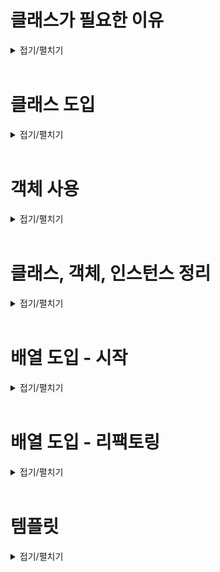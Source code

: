 
# 클래스가 필요한 이유
<details>
<summary>접기/펼치기</summary>
<br>

자바는 클래스와 객체로 이루어져 있다.  
그만큼 클래스와 객체라는 개념은 중요하다.  
그런데 클래스와 객체는 너무 많은 내용을 포함하고 있어 한번에 이해하기가 쉽지 않다.

## 문제: 학생 정보 출력 프로그램

- 요구사항
  1. 첫 번째 학생 이름은 "학생1", 나이는 15, 성적은 90이다.
  2. 두 번째 학생 이름은 "학생2", 나이는 16, 성적은 80이다.
  3. 각 학생의 정보를 다음과 같은 형식으로 출력해야 한다.
     `이름: [이름] 나이: [나이] 성적: [성적]`
  4. 변수를 사용하여 학생 정보를 저장하고 변수를 사용하여 학생 정보를 출력해야 한다.
- 예시 출력
  ```
  이름:학생1 나이:15 점수:90
  이름:학생2 나이:16 점수:80
  ```
- 풀이: [ClassStart1.java](src%2Fclass1%2FClassStart1.java)
  ```java
  package class1;

  public class ClassStart1 {
  public static void main(String[] args) {
  String student1Name = "학생1";
  int student1Age = 15;
  int student1Grade = 90;
  
          String student2Name = "학생2";
          int student2Age = 16;
          int student2Grade = 80;
  
          System.out.println("이름:" + student1Name + " 나이:" + student1Age + " 점수:" + student1Grade);
          System.out.println("이름:" + student2Name + " 나이:" + student2Age + " 점수:" + student2Grade);
      }
  }
  ```

  학생 2명을 다뤄야 하기 때문에 각각 다른 변수를 사용했다.  
  코드의 문제는 학생이 늘어날 때 마다 변수를 추가로 선언해야 하고, 또 출력하는 코드도 추가해야 한다.
  ```java
  package class1;

  public class ClassStart1 {
      public static void main(String[] args) {
          String student1Name = "학생1";
          int student1Age = 15;
          int student1Grade = 90;
  
          String student2Name = "학생2";
          int student2Age = 16;
          int student2Grade = 80;
  
          String student2Name = "학생3";
          int student2Age = 17;
          int student2Grade = 70;
    
          System.out.println("이름:" + student1Name + " 나이:" + student1Age + " 점수:" + student1Grade);
          System.out.println("이름:" + student2Name + " 나이:" + student2Age + " 점수:" + student2Grade);
          System.out.println("이름:" + student3Name + " 나이:" + student3Age + " 점수:" + student3Grade);
      }
  }
  ```
  해당 문제점은 배열을 사용하면 해결할 수 있다.

### 배열 사용
- 학생 추가 전
  ```java
  package class1;

  public class ClassStart2 {
      public static void main(String[] args) {
          String[] studentNames = {"학생1", "학생2"};
          int[] studentAges = {15, 16};
          int[] studentGrades = {90, 80};
          for (int i = 0; i < studentNames.length; i++) {
              System.out.println("이름:" + studentNames[i] + " 나이:" + studentAges[i] + " 점수:" + studentGrades[i]);
          }
      }
  }
  ```
  배열을 사용한 덕분에 학생이 추가되어도 배열에 학생의 데이터만 추가하면 된다.  
  이제 변수를 더 추가하지 않아도 되고, 출력 부분의 코드도 그대로 유지할 수 있다.
- 학생 추가 후
  ```java
  package class1;

  public class ClassStart2 {
      public static void main(String[] args) {
          String[] studentNames = {"학생1", "학생2", "학생3"};
          int[] studentAges = {15, 16, 17};
          int[] studentGrades = {90, 80, 70};
          for (int i = 0; i < studentNames.length; i++) {
              System.out.println("이름:" + studentNames[i] + " 나이:" + studentAges[i] + " 점수:" + studentGrades[i]);
          }
      }
  }
  ```
### 배열 사용의 한계
배열을 사용해서 코드 변경을 최소화 하는데는 성공했지만, 한 학생의 데이터가 studentNames[], studentAges[], studentGrades[] 라는 3개의 배열에 나누어져 있다.    
따라서 데이터를 변경할 때 매우 조심해서 작업해야 한다.  
예를 들어 학생2의 데이터를 제거하려면 각각의 배열마다 학생2의 요소를 정확하게 찾아서 제거해줘야 한다.

한 학생의 데이터가 3개의 배열에 나누어져있기 땜누에 3개의 배열을 각각 변경해야 한다.  
또한 한 학생의 데이터를 관리하기 위해 3개 배열의 인덱스 순서를 항상 정확하게 맞추어야 한다.  
이렇게 하면 특정 학생의 데이터를 변경할 때 실수할 가능성이 매우 높다.  
배열을 활용한 위 코드는 컴퓨터가 볼 때는 아무 문제가 없지만, 사람이 관리하기에는 좋은 코드가 아니다.

#### 정리
위와 같이 배열을 활용하여 이름, 나이, 성적을 각각 따로 나누어서 관리하는 것은 사람이 관리하기 좋은 방식이 아니다.  
사람이 관리하기 좋은 방식은 학생이라는 개념을 하나로 묶는것이다.  
그리고 각각의 핵생 별로 본인의 이름, 나이, 성적을 관리하는 것이다.
<br>

</details>
<br>

# 클래스 도입
<details>
<summary>접기/펼치기</summary>
<br>

클래스를 사용해서 학생이라는 개념을 만들고, 각각의 학생 별로 본인의 이름, 나이, 성적을 관리한다.

## [Student.java](src%2Fclass1%2FStudent.java) 클래스
```java
public class Student {
    String name;
    int age;
    int grade;
}
```
class 키워드를 사용해서 학생 클래스(Student)를 정의한다.  
학생 클래스는 내부에 이름(name), 나이(age), 성적(grade) 변수를 가진다.

이렇게 클래스에 정의한 변수들을 멤버 변수, 또는 필드라 한다.
- 멤버 변수(Member Variable): 이 변수들은 특정 클래스에 소속된 `멤버`이기 때문에 `멤버 변수`라고 부른다.
- 필드(Field): 데이터 항목을 가리키는 정통적인 용어이다. 데이터베이스, 액셀 등에서 데이터 각각의 항목을 필드라 한다.
- 자바에서 멤버 변수, 필드는 같은 뜻이다. 클래스에 소속된 변수를 뜻한다.

### 클래스는 관례상 대문자로 시작하고 낙타표기법을 사용한다.
이를 파스칼 표기법이라 한다.  
예) Student, User, MemberService

## 학생 클래스 활용
- [ClassStart3.java](src%2Fclass1%2FClassStart3.java)
  ```java
  public class ClassStart3 {
      public static void main(String[] args) {
  
          Student student1;
          student1 = new Student(); // 객체, 인스턴스: 학생 클래스를 실제 메모리에 만들고 변수에 할당한다.
          /* .을 통해 필드 접근 및 값 할당 */
          student1.name = "학생1";
          student1.age = 15;
          student1.grade = 90;
  
          Student student2;
          student2 = new Student(); // 객체, 인스턴스: 학생 클래스를 실제 메모리에 만들고 변수에 할당한다.
          /* .을 통해 필드 접근 및 값 할당 */
          student2.name = "학생2";
          student2.age = 16;
          student2.grade = 80;
  
          Student student3;
          student3 = new Student(); // 객체, 인스턴스: 학생 클래스를 실제 메모리에 만들고 변수에 할당한다.
          /* .을 통해 필드 접근 및 값 할당 */
          student3.name = "학생2";
          student3.age = 17;
          student3.grade = 70;
          System.out.println("이름:" + student1.name + " 나이:" + student1.age + " 점수:" + student1.grade);
          System.out.println("이름:" + student2.name + " 나이:" + student2.age + " 점수:" + student2.grade);
          System.out.println("이름:" + student3.name + " 나이:" + student3.age + " 점수:" + student3.grade);
      }
  }
  ```
- 실행 결과
  ```
  이름:학생1 나이:15 성적:90
  이름:학생2 나이:16 성적:80
  이름:학생3 나이:17 성적:70
  ```
### 클래스와 사용자 정의 타입
- 타입은 데이터의 종류나 형태를 나타낸다.
- int라고 하면 정수 타입, String이라고 하면 문자 타입이다.
- 학생(Student)이라는 타입을 만들면 되지 않을까?
- 클래스를 사용하면 int, String과 같은 타입을 직접 만들 수 있다.
- 사용자가 직접 정의하는 사용자 정의 타입을 만들려면 설계도가 필요하며 자바에서는 *설계도*가 바로 **클래스**이다.
- 설계도인 클래스를 사용해서 *실제 메모리에 만들어진 실체*를 **객체** 또는 **인스턴스**라 한다.
- 클래스를 통해서 사용자가 원하는 종류의 데이터 타입을 마음껏 정의할 수 있다.

### 용어: 클래스, 객체, 인스턴스
클래스는 설계도이고, 이 설계도를 기반으로 실제 메모리에 만들어진 실체를 객체 또는 인스턴스라 한다.  
둘 다 같은 의미로 사용된다.  
여기서 학생(Student)클래스를 기반으로 학생1(student1), 학생2(student2) 객체 또는 인스턴스를 만들었다.

## 코드 분석

### 1. 변수 선언
#### Student student1 // Student 변수 선언
![img_1.png](img_1.png) (변수 공간 할당)
- `Student student1`
  - Student 타입을 받을 수 있는 변수를 선언하다.
  - int는 정수를, String은 문자를 담을 수 있듯이 Student는 Student 타입의 객체(인스턴스)를 받을 수 있다.

### 2. 객체 생성
#### Studnet1 = new Student() // Student 인스턴스 생성
![img_2.png](img_2.png)![img_3.png](img_3.png) (메모리 공간 확보)

- `Student1 = new Student()`
  - 객체를 사용하려면 먼저 설계도인 클래스를 기반으로 객체(인스턴스)를 생성해야 한다.
  - `new Student()`: `new`는 새로 생성한다는 뜻이다.
    - `new Student()`는 `Student` 클래스 정보를 기반으로 새로운 객체를 생성하라는 뜻이다.
    - 이렇게 하면메모리에 실제 `Student` 객체(인스턴스)를 생성해야 한다.
  - 객체를 생성할 때는 `new 클래스명()`을 사용하면 된다. 마지막에 `()`도 추가해야 한다.
  - `Student` 클래스는 `String name`, `int age`, `int grade` 멤버 변수를 가지고 있다.
    - 이 변수를 사용하는 데 필요한 메모리 공간도 함께 확보된다.
### 3. 참조값 보관
#### Studnet1 = x001 // Student 인스턴스 참조값 보관
![img_4.png](img_4.png)![img_5.png](img_5.png)
- 객체를 생성하면 자바는 메모리 어딘가에 있는 이 객체에 접근할 수 있는 참조값(주소-`x100`)을 반환한다.
  - `x100` 이라고 표현한 것이 참조값이다. (실제로 x001처럼 표현되는 것은 아니고 이해를 돕기 위한 예시이다.)
- `new` 키워드를 통해 객체가 생성되고 나면 참조값을 반환한다.  
  앞서 선언한 변수인 Student student1에 생성된 객체의 참조값(`x100`)을 보관한다.
  - student1 변수는 방금 만든 객체에 접근할 수 있는 참조값을 가지고 있다.  
    따라서 이 변수를 통해서 객체를 접근(참조)할 수 있다.  
    쉽게 말해 student1 변수를 통해 메모리에 있는 실제 객체를 접근하고 사용할 수 있다.

### 참조값을 변수에 보관해야 하는 이유
객체를 생성하는 new Student() 코드 자체에는 아무런 이름이 없다.  
이 코드는 단순히 Student 클래스를 기반으로 메모리에 실제 객체를 만드는 것이다.  
따라서 생성한 객체에 접근할 수 있는 방법이 필요하다.  
이런 이유로 객체를 생성할 때 반환되는 참조값을 어딘가에 보관해두어야 한다.  
앞서 Student student1 변수에 참조값(`x001`)을 저장해두었으므로 저장한 참조값(`x001`)을 통해서 실제 메모리에 존재하는 객체에 접근할 수 있다.

```java
Student student1 = new Student(); // 1. Student 객체 생성
Student student1 = x001; // 2. new Student()의 결과로 x001 참조값 반환
student1 = x001; // 3. 최종 결과
```
이후 학생 (student2)까지 생성하면 다음과 같이 Student 객체(인스턴스)가 메모리에 2개 생성된다.  
각각 참조값이 다르므로 서로 구분할 수 있다.  
![img_6.png](img_6.png)

참조값을 확인하고 싶다면 다음과 같이 객체를 담고 있는 변수를 출력해보면 된다.
```java
System.out.println(student1);
System.out.println(student2);
```

**출력 결과**
```
class1.Student@66a29884
class1.Student@4769b07b
```
</details>
<br>

# 객체 사용
<details>
<summary>접기/펼치기</summary>
<br>


클래스를 통해 생성한 객체를 사용하려면 먼저 메모리에 존재하는 객체에 접근해야 한다.    
객체에 접근하려면 `.` (점 dot)을 사용하면 된다.

```java
student1.name = "학생1";
student1.age = 15;
student1.grade = 90;

System.out.println("이름:" + student1.name + " 나이:" + student1.age + " 점수:" + student1.grade);
```
![img_7.png](img_7.png) (객체 참조)

### 객체에 값 대입
객체가 가지고 있는 멤버 변수(`name`, `age`, `grade`)에 값을 대입하려면 먼저 객체에 접근해야 한다.
객체에 접근하려면 `.`(점 dot)키워드를 사용하면 된다.  
이 키워드는 변수(`student1`)에 들어있는 참조값(`x001`)을 읽어서 메모리에 존재하는 객체에 접근한다.

순서를 풀어보려면 다음과 같다.
```java
student1.name = "학생1" // 1. student1 객체의 name 멤버 변수에 값 대입
x001.name = "학생1" // 2. 변수에 있는 참조값을 통해 실제 객체에 접근, 해당 객체의 name 멤버 변수에 값 대입
```

#### 그림으로 이해
`student1.name = "학생"` **코드 실행 전**

![img_8.png](img_8.png)

`student1.name = "학생"` **코드 실행 후**

![img_9.png](img_9.png)

- `student1.name`코드를 통해 `.`(dot) 키워드가 사용되었다. `student1` 변수가 가지고 있는 참조값을 통해 실제 객체에 접근한다.
- `x001.name = "학생"`:`x001` 객체가 있는 곳의 `name` 멤버 변수에 "학생" 데이터가 저장된다.

### 객체 값 읽기

```java
// 1. 객체 값 읽기
System.out.println("이름:" + student1.name);
// 2. 변수에 있는 참조값을 통해 실제 객체에 접근하고, name 멤버 변수에 접근한다.
System.out.println("이름:" + x001.name);
// 3. 객체의 멤버 변수의 값을 읽어옴
System.out.println("이름:" + "학생1");
```

#### 그림1.

![img_10.png](img_10.png)

#### 그림2.

![img_11.png](img_11.png)

x001에 있는 Student 인스턴스의 name 멤버 변수는 "학생1"이라는 값을 가지고 있다.  
이 값을 읽어서 사용한다.

</details>
<br>

# 클래스, 객체, 인스턴스 정리
<details>
<summary>접기/펼치기</summary>
<br>

## 클래스 - class
클래스는 객체를 생성하기 위한 `틀` 또는 `설계도` 이다.  
클래스는 객체가 가져야 할 속성(변수)와 기능(메소드)를 정의한다.  
예를들어 학생이라는 클래스는 속성으로 name, age, grade를 가진다.  
(메소드는 객체 지향 프로그래밍 파트에서 다루며, 지금은 속성(변수)에 대해 집중한다.)  

- **틀**: 붕어빵 틀을 예를 들어 생각해 본다.  
  붕어빵 틀은 붕어빵이 아니라 붕어 모양으로 빵을 만드는 틀 일 뿐이다.
  실제로 먹을 수 있는 팥 붕어빵을 `객체` 또는 `인스턴스` 라고 한다.
- **설계도**: 자동차 설계도를 예를 들어 생각해 본다.    
  설계도는 실제 존재하는 것이 아니라 개념으로만 있는 것으로 설계도를 통해 자동차를 생산한다.  
  실제 존재하는 흰색 테슬라 모델 Y 자동차를 `객체` 또는 `인스턴스` 라고 한다.

## 객체 - Object
객체는 클래스에서 정의한 `속성과 기능을 가진 실체`이다.  
객체는 `서로 독립적인 상태`를 가진다.  
객체 사용의 코드를 예를 들어 `student1`은 학생1의 속성을 가지는 객체이고, `student2`는 학생2의 속성을 가지는 객체이다.  
`student1`과 `student2`는 같은 클래스에서 만들어졌지만, 서로 다른 객체이다.  

## 인스턴스 - Instance
인스턴스는 특정 클래스로부터 생성된 객체를 의미한다.  
그래서 객체와 인스턴스라는 용어는 자주 혼용된다.  
인스턴스는 주로 객체가 어떤 클래스에 속해 있는지 강조할 때 사용한다.  
예를들어 `student1 객체`는 `Student 클래스의 인스턴스`다. 라고 표현한다.

## 객체 vs 인스턴스
두 개념 모두 클래스에서 나온 실체라는 의미에서 비슷하게 사용되지만, 용어상 인스턴스는 객체보다 좀 더 `관계`에 초점을 맞춘 단어이다.  
보통 `student1`은 `Student`의 객체이다. 라고 말하는 대신 `student1`은 `Student`의 인스턴스이다. 라고 `특정 클래스와의 관계를 명확히 할 때 인스턴스`라는 용어를 주로 사용한다.  
좀 더 쉽게 풀어보자면, 모든 인스턴스는 객체이지만, 인스턴스라고 부르는 순간은 특정 클래스로부터 그 객체가 생성되었음을 강조하고 싶을 때이다.  
예를 들어 `student1`은 객체이지만, 이 객체가 `Student` 클래스로부터 생성된다는 점을 명확히 하기 위해 `student1`을 `Student`의 인스턴스라고 부른다.  

하지만 둘다 클래스에서 나온 실체라는 핵심 의미는 같기 때문에 보통 둘을 구분하지 않고 사용한다.  

</details>
<br>

# 배열 도입 - 시작
<details>
<summary>접기/펼치기</summary>
<br>

- [ClassStart3.java](src%2Fclass1%2FClassStart3.java)
  ```java
  package class1;
  
  public class ClassStart3 {
    public static void main(String[] args) {
      Student student1;
      student1 = new Student(); // 학생 클래스를 실제 메모리에 만들고 변수에 할당한다.
      /* .을 통해 필드 접근 및 값 할당 */
      student1.name = "학생1";
      student1.age = 15;
      student1.grade = 90;

      Student student2;
      student2 = new Student(); // 학생 클래스를 실제 메모리에 만들고 변수에 할당한다.
      /* .을 통해 필드 접근 및 값 할당 */
      student2.name = "학생2";
      student2.age = 16;
      student2.grade = 80;

      Student student3;
      student3 = new Student(); // 학생 클래스를 실제 메모리에 만들고 변수에 할당한다.
      /* .을 통해 필드 접근 및 값 할당 */
      student3.name = "학생2";
      student3.age = 17;
      student3.grade = 70;
      System.out.println("이름:" + student1.name + " 나이:" + student1.age + " 점수:" + student1.grade);
      System.out.println("이름:" + student2.name + " 나이:" + student2.age + " 점수:" + student2.grade);
      System.out.println("이름:" + student3.name + " 나이:" + student3.age + " 점수:" + student3.grade);

      System.out.println("student1 = " + student1);
      System.out.println("student2 = " + student2);
      System.out.println("student3 = " + student3);
    }
  }
  ```
클래스를 도입하고 객체를 사용한 덕분에 학생에 대한 데이터를 구조적으로 이해하기 쉽게 변경할 수 있었다.  
마치 실제 학생이 있고, 그 안에 각 학생의 정보가 있는 것 같다.  
따라서 사람이 이해하기도 편리하다.  
각각의 학생 별로 객체를 생성하고, 해당 객체에 학생의 데이터를 관리하면 된다.

하지만 코드를 보면 아쉬운 부분이 있는데, 바로 학생을 출력하는 부분이다.  
```java
System.out.println("이름:" + student1.name + " 나이:" + student1.age + " 점수:" + student1.grade);
System.out.println("이름:" + student2.name + " 나이:" + student2.age + " 점수:" + student2.grade);
System.out.println("이름:" + student3.name + " 나이:" + student3.age + " 점수:" + student3.grade);
```
새로운 학생이 추가될 때 마다 출력하는 부분도 함께 추가해야 한다.  

배열을 사용하면 특정 타입을 연속한 데이터 구조로 묶어서 편리하게 관리할 수 있다.  
`Student` 클래스를 사용한 변수들도 `Student` 타입이기 때문에 학생도 배열을 사용해서 하나의 데이터 구조로 묶어서 관리할 수 있다.  

### 배열 도입
- [ClassStart4.java](src%2Fclass1%2FClassStart4.java)
  ```java
  package class1;

  public class ClassStart4 {
    public static void main(String[] args) {
      Student student1 = new Student(); // 학생 클래스를 실제 메모리에 만들고 변수에 할당한다.
      /* .을 통해 필드 접근 및 값 할당 */
      student1.name = "학생1";
      student1.age = 15;
      student1.grade = 90;

      Student student2 = new Student(); // 학생 클래스를 실제 메모리에 만들고 변수에 할당한다.
      /* .을 통해 필드 접근 및 값 할당 */
      student2.name = "학생2";
      student2.age = 16;
      student2.grade = 80;


      /* Student 배열 생성 */
      Student[] students = new Student[2];
      /* 각 인덱스에 접근하여 stduent 객체 할당 */
      students[0] = student1;
      students[1] = student2;

      System.out.println("이름:" + students[0].name + " 나이:" + students[0].age + " 점수:" + students[0].grade);
      System.out.println("이름:" + students[1].name + " 나이:" + students[1].age + " 점수:" + students[1].grade);
    }
  }
  ```
### 코드 분석

#### 코드 분석 1. Student 클래스 기반으로 student1, student2 인스턴스를 생성한 후 필요한 값을 할당한다.
```java
Student student1 = new Student(); // 학생 클래스를 실제 메모리에 만들고 변수에 할당한다.
/* .을 통해 필드 접근 및 값 할당 */
student1.name = "학생1";
student1.age = 15;
student1.grade = 90;

Student student2= new Student(); // 학생 클래스를 실제 메모리에 만들고 변수에 할당한다.
/* .을 통해 필드 접근 및 값 할당 */
student2.name = "학생2";
student2.age = 16;
student2.grade = 80;
```

![img_12.png](img_12.png)


#### 코드 분석 2. 배열에 참조 값 대입
Student를 답을 수 있는 배열을 생성하고, 해당 배열에 student1, student2 인스턴스를 보관한다.
```java
Student[] students = new Student[2];
```
![img_13.png](img_13.png)

- Student 변수를 2개 보관할 수 있는 사이즈 2의 배열을 만든다.  
- Student 타입의 변수는 Student 인스턴스의 참조값(주소)을 보관한다.  
  Student 배열의 각각의 항목도 Student 타입의 변수일 뿐이다.  
  따라서 Student 타입의 참조값을 보관한다.
  - `student1`, `student2` 변수를 생각해보면 Student 타입의 참조값을 보관한다.
- 배열에는 아직 참조값을 대입하지 않았기 때문에 참조값이 없다는 의미의 `null` 값으로 초기화 된다.

다음으로 아래와 같이 배열에 객체를 보관한다.
```java
students[0] = student1;
students[1] = student2;
```

<details>
<summary>[클릭] 자바에서 대입은 항상 변수에 들어있는 값을 복사하여 전달한다.</summary>  

자바에서 변수의 대입(=)은 모든 변수에 들어있는 값을 복사해서 전달하는 것이다.    
위 코드에서 오른쪽 변수인 `student1`, `student2`에는 참조값이 들어있다.  
이 참조값을 복사해서 왼쪽에 있는 배열에 전달한다.  
따라서 기존 `student1`, `student2`에 들어있던 참조값은 당연히 그대로 유지된다.

**주의!**
변수에는 인스턴스 자체가 들어있는 것이 아니다!  
인스턴스의 위치를 가리키는 참조값이 들어있을 뿐이다!  
따라서 대입(=)시에 인스턴스가 복사되는 것이 아니라 참조값만 복사된다.

</details>

```java
students[0] = x001;
students[1] = x002;
```

`student1`, `student2`에는 참조값이 보관되어 있다.  
따라서 참조값이 배열에 저장된다.  
(또는 `student1`, `student2`에 보관된 참조값을 읽고 복사해서 배열에 대입한다고 표현한다.)

<br>

**배열에 참조값을 대입한 이후 배열 그림**  
![img_14.png](img_14.png)  

이제 배열(x005)는 x001, x002의 참조값을 가진다.  
참조값을 가지고 있기 때문에 `Student` 인스턴스 `x001(학생1)`, `x002(학생2)`에 모두 접근할 수 있다.

<br>

**배열에 참조값을 대입한 이후 최종 그림**  
![img_15.png](img_15.png)


### 코드 분석 3. 배열에 들어있는 객체 사용
배열에 들어있는 객체를 사용하려면 먼저 배열에 접근하고, 그 다음에 객체에 접근하면 된다.  
#### 학생1 예제
```java
System.out.println(students[0].name); //배열 접근 시작
System.out.println(x005[0].name); //[0]를 사용해서 x005 배열의 0번 요소에 접근
System.out.println(x001.name); //.(dot)을 사용해서 참조값으로 객체에 접근
System.out.println("학생1");
```
#### 학생2 예제
```java
System.out.println(students[1].name); //배열 접근 시작
System.out.println(x005[1].name); //[1]를 사용해서 x005 배열의 1번 요소에 접근
System.out.println(x002.name); //.(dot)을 사용해서 참조값으로 객체에 접근
System.out.println("학생2");
```
</details>
<br>

# 배열 도입 - 리팩토링
<details>
<summary>접기/펼치기</summary>
<br>

클래스방식에 배열을 도입한 후 아래와 같이 for문을 도입할 수 있게 되었다.  
- [ClassStart5.java](src%2Fclass1%2FClassStart5.java)
```java
package class1;
public class ClassStart5 {
  public static void main(String[] args) {
    Student student1 = new Student();
    student1.name = "학생1";
    student1.age = 15;
    student1.grade = 90;
    Student student2 = new Student();
    student2.name = "학생2";
    student2.age = 16;
    student2.grade = 80;
    //배열 선언
    Student[] students = new Student[]{student1, student2};
    //for문 적용
    for (int i = 0; i < students.length; i++) {
      System.out.println("이름:" + students[i].name + " 나이:" + 
      students[i].age + " 성적:" + students[i].grade);
    }
  }
}
```

## 배열 선언 최적화
Student[] 배열 타입도 일반적인 변수와 동일하게 배열을 생성할 때 포함할 수 있다.  
배열을 선언함과 동시에 생성(초기화) 해주는 방식이다.
```java
Student[] students = new Student[]{student1, student2};
```
위와 같이 생성과 선언을 동시에 하는 경우 아래와 같이 더 최적화 할 수 있다.
```java
Student[] students = {student1, student2};
```

## for문 최적화
for문을 사용하여 아래와 같이 반복작업을 깔끔하게 처리할 수 있다.
- AS-IS
  ```java
  System.out.println("이름:" + students[0].name + " 나이:" + students[0].age + " 점수:" + students[0].grade);
  System.out.println("이름:" + students[1].name + " 나이:" + students[1].age + " 점수:" + students[1].grade);
  ```

- TO-BE.1
  ```java
  for (int i = 0; i < students.length; i++) {
    System.out.println("이름:" + students[i].name + " 나이:" + students[i].age + " 점수:" + students[i].grade);
  }
  ```
- TO-BE.2 : 반복되는 배열 요소 변수에 담아 처리  
  students[i].name, students[i].age 처럼 students[i]를 자주 접근하는 것이 번거롭다면  
- 반복해서 사용하는 객체를 Student student와 같은 변수에 담아두고 사용해도 된다.  
  ```java
  for (int i = 0; i < students.length; i++) {
    Student student = students[i];
    System.out.println("이름:" + student.name + " 나이:" + student.age + " 점수:" + student.grade);
  }
  ```
- TO-BE.3 : 향상된 for문  
  해당 코드는  내부적으로 컴파일 시 TO-BE.2 의 코드와 거의 동일하게 변환된다.
  ```java
  for (Student stduent: students) {
    System.out.println("이름:" + stduent.name + " 나이:" + stduent.age + " 점수:" + stduent.grade);
  }
  ```

</details>
<br>



# 템플릿
<details>
<summary>접기/펼치기</summary>
<br>


##
<details>
<summary>접기/펼치기</summary>
<br>


</details>
<br>

</details>
<br>
